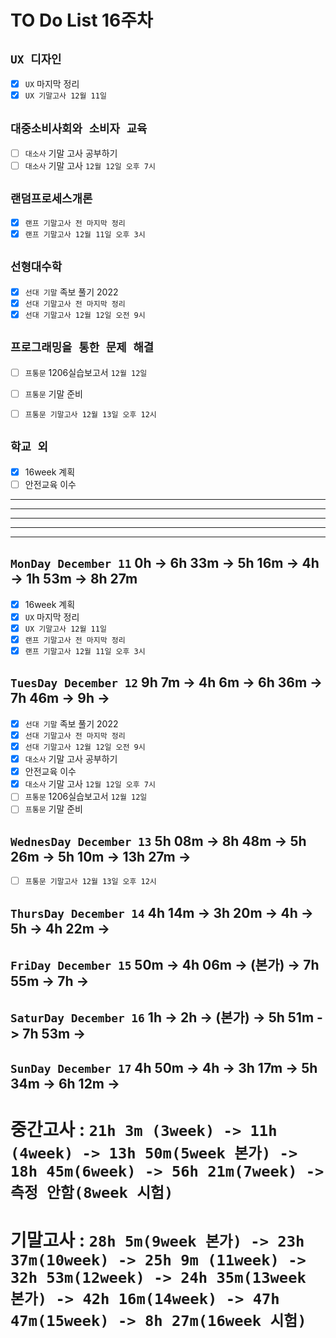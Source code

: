 # TO Do List 16주차

## `UX 디자인` 
- [x] `UX` 마지막 정리
- [x] `UX 기말고사 12월 11일`

## `대중소비사회와 소비자 교육`
- [ ] `대소사` 기말 고사 공부하기 
- [ ] `대소사` 기말 고사 `12월 12일 오후 7시`

## `랜덤프로세스개론`
- [x] `랜프 기말고사 전 마지막 정리`
- [x] `랜프 기말고사 12월 11일 오후 3시`

## `선형대수학`
- [x] `선대 기말` 족보 풀기 2022
- [x] `선대 기말고사 전 마지막 정리`
- [x] `선대 기말고사 12월 12일 오전 9시`

## `프로그래밍을 통한 문제 해결`
- [ ] `프통문` 1206실습보고서 `12월 12일`
- [ ] `프통문` 기말 준비
- [ ] `프통문 기말고사 12월 13일 오후 12시`


## `학교 외`
- [x] 16week 계획
- [ ] 안전교육 이수

---
---
---
---
---

## `MonDay December 11` 0h -> 6h 33m -> 5h 16m -> 4h -> 1h 53m -> 8h 27m
- [x] 16week 계획
- [x] `UX` 마지막 정리
- [x] `UX 기말고사 12월 11일`
- [x] `랜프 기말고사 전 마지막 정리`
- [x] `랜프 기말고사 12월 11일 오후 3시`

## `TuesDay December 12` 9h 7m -> 4h 6m -> 6h 36m -> 7h 46m -> 9h ->
- [x] `선대 기말` 족보 풀기 2022
- [x] `선대 기말고사 전 마지막 정리`
- [x] `선대 기말고사 12월 12일 오전 9시`
- [x] `대소사` 기말 고사 공부하기 
- [x] 안전교육 이수
- [x] `대소사` 기말 고사 `12월 12일 오후 7시`
- [ ] `프통문` 1206실습보고서 `12월 12일`
- [ ] `프통문` 기말 준비

## `WednesDay December 13` 5h 08m -> 8h 48m -> 5h 26m -> 5h 10m -> 13h 27m ->
- [ ] `프통문 기말고사 12월 13일 오후 12시`

## `ThursDay December 14` 4h 14m -> 3h 20m -> 4h -> 5h -> 4h 22m ->


## `FriDay December 15` 50m -> 4h 06m -> (본가) -> 7h 55m -> 7h ->


## `SaturDay December 16` 1h -> 2h -> (본가) -> 5h 51m -> 7h 53m ->


## `SunDay December 17` 4h 50m -> 4h -> 3h 17m -> 5h 34m -> 6h 12m ->


# 중간고사 : `21h 3m (3week) -> 11h (4week) -> 13h 50m(5week 본가) -> 18h 45m(6week) -> 56h 21m(7week) -> 측정 안함(8week 시험)` 
# 기말고사 : `28h 5m(9week 본가) -> 23h 37m(10week) -> 25h 9m (11week) ->  32h 53m(12week) -> 24h 35m(13week 본가) -> 42h 16m(14week) -> 47h 47m(15week) -> 8h 27m(16week 시험)` 
